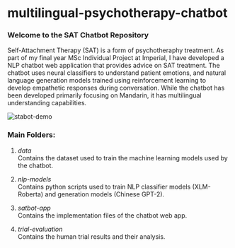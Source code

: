 # multilingual-psychotherapy-chatbot
### Welcome to the SAT Chatbot Repository
Self-Attachment Therapy (SAT) is a form of psychotheraphy treatment. As part of my final year MSc Individual Project at Imperial, I have developed a NLP chatbot web application that provides advice on SAT treatment. The chatbot uses neural classifiers to understand patient emotions, and natural language generation models trained using reinforcement learning to develop empathetic responses during conversation. While the chatbot has been developed primarily focusing on Mandarin, it has multilingual understanding capabilities.

![stabot-demo](https://user-images.githubusercontent.com/79727686/182862994-e812e98c-c10c-4c22-9b89-65a7610ffc35.gif)

### Main Folders:
1. <i>data</i><br>
Contains the dataset used to train the machine learning models used by the chatbot.

2. <i>nlp-models</i><br>
Contains python scripts used to train NLP classifier models (XLM-Roberta) and generation models (Chinese GPT-2).

3. <i>satbot-app</i><br>
Contains the implementation files of the chatbot web app. 

4. <i>trial-evaluation</i><br>
Contains the human trial results and their analysis.

